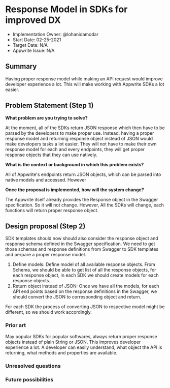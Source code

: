 # Response Model in SDKs for improved DX <!-- What do you want to call your `awesome_feature`? -->

- Implementation Owner: @lohanidamodar
- Start Date: 02-25-2021
- Target Date: N/A
- Appwrite Issue: N/A

## Summary

[summary]: #summary

<!-- Brief explanation of the proposed contribution. Write your answer below. -->
Having proper response model while making an API request would improve developer experience a lot. This will make working with Appwrite SDKs a lot easier.

## Problem Statement (Step 1)

[problem-statement]: #problem-statement

**What problem are you trying to solve?**

<!-- Write your answer below. -->
At the moment, all of the SDKs return JSON response which then have to be parsed by the developers to make proper use. Instead, having a proper response model and returning response object instead of JSON would make developers tasks a lot easier. They will not have to make their own response model for each and every endpoints, they will get proper response objects that they can use natively.

**What is the context or background in which this problem exists?**

<!-- Write your answer below. -->
All of Appwrite's endpoints return JSON objects, which can be parsed into native models and accessed. However

**Once the proposal is implemented, how will the system change?**

<!-- Write your answer below. -->

The Appwrite itself already provides the Response object in the Swagger specification. So it will not change. However, All the SDKs will change, each functions will return proper response object.

<!-- Please avoid discussing your proposed solution. -->

## Design proposal (Step 2)

[design-proposal]: #design-proposal

<!--
This is the technical portion of the RFC. Explain the design in sufficient detail keeping in mind the following:

- Its interaction with other parts of the system is clear
- It is reasonably clear how the contribution would be implemented
- Dependencies on libraries, tools, projects or work that isn't yet complete
- New API routes that need to be created or modifications to the existing routes (if needed)
- Any breaking changes and ways in which we can ensure backward compatibility.
- Use Cases
- Goals
- Deliverables
- Changes to documentation
- Ways to scale the solution

Ensure that you include examples, code-snippets etc. to allow the community to understand the proposed solution. **It would be best if the examples use naming conventions that you intend to use during the actual implementation so that changes can be suggested early on during the development.**

Write your answer below.

-->

SDK templates should now should also consider the response object and response schema defined in the Swagger specification. We need to get those schemas and response definitions from Swagger to SDK templates and perpare a proper response model.

1. Define models: Define model of all available response objects. From Schema, we should be able to get list of all the response objects, for each response object, in each SDK we should create models for each response objects.
2. Return object instead of JSON: Once we have all the models, for each API end points based on the response definitions in the Swagger, we should convert the JSON to corresponding object and return.

For each SDK the process of converting JSON to respective model might be different, so we should work accordingly.

### Prior art

[prior-art]: #prior-art

<!--

Discuss prior art, both the good and the bad, in relation to this proposal. A
few examples of what this can include are:

- Does this functionality exist in other software and what experience has their
  community had?
- For other teams: What lessons can we learn from what other communities have
  done here?
- Papers: Are there any published papers or great posts that discuss this? If
  you have some relevant papers to refer to, this can serve as a more detailed
  theoretical background.

This section is intended to encourage you as an author to think about the
lessons from other software, provide readers of your RFC with a fuller picture.
If there is no prior art, that is fine - your ideas are interesting to us
whether they are brand new or if it is an adaptation from other software.

Write your answer below.
-->
May popular SDKs for popular softwares, always return proper response objects instead of plain String or JSON. This improves developer experience a lot. A developer can easily understand, what object the API is returning, what methods and properties are available.

### Unresolved questions

[unresolved-questions]: #unresolved-questions

<!-- What parts of the design do you expect to resolve through the RFC process before this gets merged? -->

<!-- Write your answer below. -->

### Future possibilities

[future-possibilities]: #future-possibilities

<!-- This is also a good place to "dump ideas", if they are out of scope for the RFC you are writing but otherwise related. -->

<!-- Write your answer below. -->
